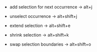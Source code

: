 - add selection for next occurrence -> alt+j

- unselect occurrence -> alt+shift+j

- extend selection -> alt+shift+e

- shrink selection -> alt+shift+k

- swap selection boundaries -> alt+shift+o
